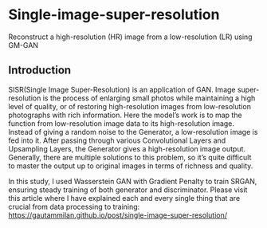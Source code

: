 # Single-image-super-resolution
Reconstruct a high-resolution (HR) image from a low-resolution (LR) using GM-GAN

## Introduction
SISR(Single Image Super-Resolution) is an application of GAN. Image super-resolution is the process of enlarging small photos while maintaining a high level of quality, or of restoring high-resolution images from low-resolution photographs with rich information. Here the model’s work is to map the function from low-resolution image data to its high-resolution image. Instead of giving a random noise to the Generator, a low-resolution image is fed into it. After passing through various Convolutional Layers and Upsampling Layers, the Generator gives a high-resolution image output. Generally, there are multiple solutions to this problem, so it’s quite difficult to master the output up to original images in terms of richness and quality.

In this study, I used Wasserstein GAN with Gradient Penalty to train SRGAN, ensuring steady training of both generator and discriminator. Please visit this article where I have explained each and every single thing that are crucial from data processing to training: https://gautammilan.github.io/post/single-image-super-resolution/
